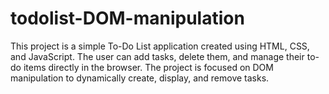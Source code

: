 # todolist-DOM-manipulation
This project is a simple To-Do List application created using HTML, CSS, and JavaScript. The user can add tasks, delete them, and manage their to-do items directly in the browser. The project is focused on DOM manipulation to dynamically create, display, and remove tasks.
